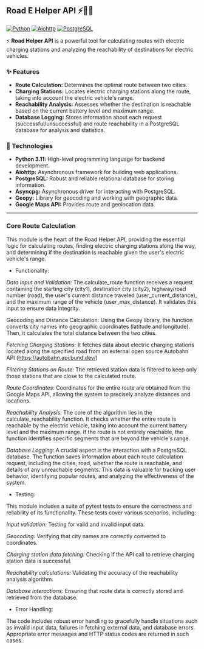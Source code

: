 ## Road E Helper API ⚡🔌🚗

[![Python](https://img.shields.io/badge/Python-3.11-blue.svg)](https://www.python.org/)
[![Aiohttp](https://img.shields.io/badge/Aiohttp-3.9.5-green.svg)](https://docs.aiohttp.org/en/stable/)
[![PostgreSQL](https://img.shields.io/badge/PostgreSQL-14-orange.svg)](https://www.postgresql.org/)

⚡️ **Road Helper API** is a powerful tool for calculating routes with electric charging stations and analyzing the reachability of destinations for electric vehicles.

### ✨ Features

- **Route Calculation:** Determines the optimal route between two cities.
- **Charging Stations:** Locates electric charging stations along the route, taking into account the electric vehicle's range.
- **Reachability Analysis:** Assesses whether the destination is reachable based on the current battery level and maximum range.
- **Database Logging:** Stores information about each request (successful/unsuccessful) and route reachability in a PostgreSQL database for analysis and statistics.

### 🚀 Technologies

- **Python 3.11:** High-level programming language for backend development.
- **Aiohttp:** Asynchronous framework for building web applications.
- **PostgreSQL:** Robust and reliable relational database for storing information.
- **Asyncpg:** Asynchronous driver for interacting with PostgreSQL.
- **Geopy:** Library for geocoding and working with geographic data.
- **Google Maps API:** Provides route and geolocation data.

___
### Core Route Calculation
This module is the heart of the Road Helper API, providing the essential logic for calculating routes, finding electric charging stations along the way, and determining if the destination is reachable given the user's electric vehicle's range.

- Functionality:

*Data Input and Validation:* The calculate_route function receives a request containing the starting city (city1), destination city (city2), highway/road number (road), the user's current distance traveled (user_current_distance), and the maximum range of the vehicle (user_max_distance). It validates this input to ensure data integrity.

Geocoding and Distance Calculation: Using the Geopy library, the function converts city names into geographic coordinates (latitude and longitude). Then, it calculates the total distance between the two cities.

*Fetching Charging Stations:* It fetches data about electric charging stations located along the specified road from an external open source Autobahn API (https://autobahn.api.bund.dev/) 

*Filtering Stations on Route:* The retrieved station data is filtered to keep only those stations that are close to the calculated route.

*Route Coordinates:* Coordinates for the entire route are obtained from the Google Maps API, allowing the system to precisely analyze distances and locations.

*Reachability Analysis:* The core of the algorithm lies in the calculate_reachability function. It checks whether the entire route is reachable by the electric vehicle, taking into account the current battery level and the maximum range. If the route is not entirely reachable, the function identifies specific segments that are beyond the vehicle's range.

*Database Logging:*  A crucial aspect is the interaction with a PostgreSQL database. The function saves information about each route calculation request, including the cities, road, whether the route is reachable, and details of any unreachable segments. This data is valuable for tracking user behavior, identifying popular routes, and analyzing the effectiveness of the system.

- Testing:

This module includes a suite of pytest tests to ensure the correctness and reliability of its functionality. These tests cover various scenarios, including:

*Input validation:* Testing for valid and invalid input data.

*Geocoding:* Verifying that city names are correctly converted to coordinates.

*Charging station data fetching:* Checking if the API call to retrieve charging station data is successful.

*Reachability calculations:* Validating the accuracy of the reachability analysis algorithm.

*Database interactions:* Ensuring that route data is correctly stored and retrieved from the database.

- Error Handling:

The code includes robust error handling to gracefully handle situations such as invalid input data, failures in fetching external data, and database errors. Appropriate error messages and HTTP status codes are returned in such cases.

